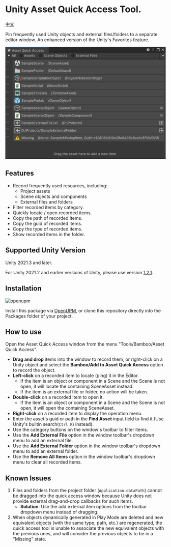 # Unity Asset Quick Access Tool.

[中文](./README_CN.md)

Pin frequently used Unity objects and external files/folders to a separate editor window. An enhanced version of the Unity's Favorites feature.

![Asset Quick Access Window](./Documents~/imgs/img_sample_asset_quick_access_window.png)

## Features

- Record frequently used resources, including:
  - Project assets
  - Scene objects and components
  - External files and folders
- Filter recorded items by category.
- Quickly locate / open recorded items.
- Copy the path of recorded items.
- Copy the guid of recorded items.
- Copy the type of recorded items.
- Show recorded items in the folder.

## Supported Unity Version

Unity 2021.3 and later.

For Unity 2021.2 and earlier versions of Unity, please use version [1.2.1](https://github.com/SolarianZ/UnityAssetQuickAccessTool/releases/tag/v1.2.1).

## Installation

[![openupm](https://img.shields.io/npm/v/com.greenbamboogames.assetquickaccess?label=openupm&registry_uri=https://package.openupm.com)](https://openupm.com/packages/com.greenbamboogames.assetquickaccess/)

Install this package via [OpenUPM](https://openupm.com/packages/com.greenbamboogames.assetquickaccess), or clone this repository directly into the Packages folder of your project.

## How to use

Open the Asset Quick Access window from the menu "Tools/Bamboo/Asset Quick Access".

- **Drag and drop** items into the window to record them, or right-click on a Unity object and select the **Bamboo/Add to Asset Quick Access** option to record the object.
- **Left-click** on a recorded item to locate (ping) it in the Editor.
  - If the item is an object or component in a Scene and the Scene is not open, it will locate the containing SceneAsset instead.
  - If the item is an external file or folder, no action will be taken.
- **Double-click** on a recorded item to open it.
  - If the item is an object or component in a Scene and the Scene is not open, it will open the containing SceneAsset.
- **Right-click** on a recorded item to display the operation menu.
- ~~Enter the asset's guid or path in the **Find Asset** input field to find it~~ (Use Unity's builtin search(`Ctrl K`) instead).
- Use the category buttons on the window's toolbar to filter items.
- Use the **Add External File** option in the window toolbar's dropdown menu to add an external file.
- Use the **Add External Folder** option in the window toolbar's dropdown menu to add an external folder.
- Use the **Remove All Items** option in the window toolbar's dropdown menu to clear all recorded items.

## Known Issues

1. Files and folders from the project folder (`Application.dataPath`) cannot be dragged into the quick access window because Unity does not provide external drag-and-drop callbacks for such items.
   - **Solution**: Use the add external item options from the toolbar dropdown menu instead of dragging.
2. When objects dynamically generated in Play Mode are deleted and new equivalent objects (with the same type, path, etc.) are regenerated, the quick access tool is unable to associate the new equivalent objects with the previous ones, and will consider the previous objects to be in a "Missing" state.